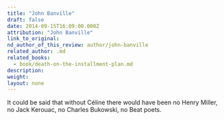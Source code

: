 ```yaml
---
title: "John Banville"
draft: false
date: 2014-09-15T16:09:00.000Z
attribution: "John Banville"
link_to_original:
nd_author_of_this_review: author/john-banville
related_author: .md
related_books:
  - book/death-on-the-installment-plan.md
description:
weight:
layout: none
---
```

It could be said that without Céline there would have been no Henry Miller, no Jack Kerouac, no Charles Bukowski, no Beat poets.

